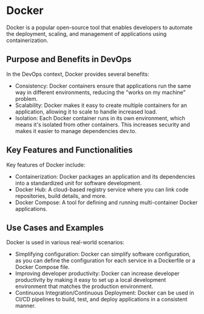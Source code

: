 # Docker
Docker is a popular open-source tool that enables developers to automate the deployment, scaling, and management of applications using containerization.

## Purpose and Benefits in DevOps
In the DevOps context, Docker provides several benefits:

* Consistency: Docker containers ensure that applications run the same way in different environments, reducing the "works on my machine" problem.
* Scalability: Docker makes it easy to create multiple containers for an application, allowing it to scale to handle increased load.
* Isolation: Each Docker container runs in its own environment, which means it's isolated from other containers. This increases security and makes it easier to manage dependencies dev.to.

## Key Features and Functionalities
Key features of Docker include:

* Containerization: Docker packages an application and its dependencies into a standardized unit for software development.
* Docker Hub: A cloud-based registry service where you can link code repositories, build details, and more.
* Docker Compose: A tool for defining and running multi-container Docker applications.

## Use Cases and Examples
Docker is used in various real-world scenarios:
* Simplifying configuration: Docker can simplify software configuration, as you can define the configuration for each service in a Dockerfile or a Docker Compose file.
* Improving developer productivity: Docker can increase developer productivity by making it easy to set up a local development environment that matches the production environment.
* Continuous Integration/Continuous Deployment: Docker can be used in CI/CD pipelines to build, test, and deploy applications in a consistent manner.
